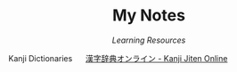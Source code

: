 <h1 align="center">My Notes</h1>
<p align="center"><i>Learning Resources</i></p>


Kanji Dictionaries
<img height="16" width="16" src="//proxy.duckduckgo.com/ip3/kanji.jitenon.jp.ico">
[漢字辞典オンライン - Kanji Jiten Online](http://kanji.jitenon.jp)

